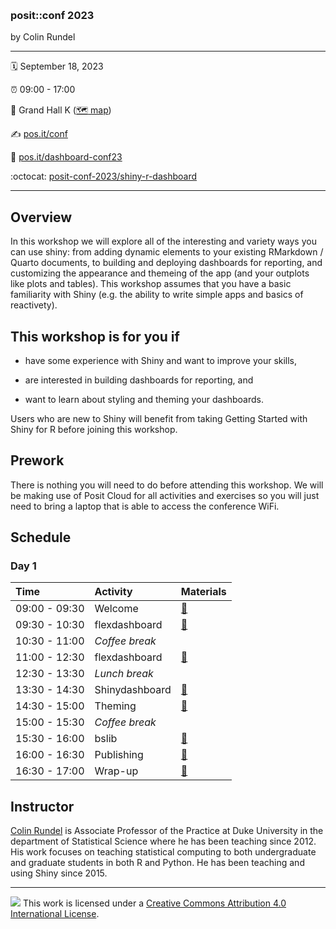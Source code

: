 &nbsp;

### posit::conf 2023

by Colin Rundel

-----

:spiral_calendar: September 18, 2023  

:alarm_clock:     09:00 - 17:00  

:hotel:           Grand Hall K ([:world_map: map](https://www.hyattregencychicagophotos.com/images/HOTEL_MAP.pdf))  

:writing_hand:    [pos.it/conf](http://pos.it/conf)

:link:            [pos.it/dashboard-conf23](http://pos.it/dashboard-conf23)

:octocat:         [posit-conf-2023/shiny-r-dashboard](https://github.com/posit-conf-2023/shiny-r-dashboard)

-----

## Overview

In this workshop we will explore all of the interesting and variety ways you can use shiny: from adding dynamic elements to your existing RMarkdown / Quarto documents, to building and deploying dashboards for reporting, and customizing the appearance and themeing of the app (and your outplots like plots and tables). This workshop assumes that you have a basic familiarity with Shiny (e.g. the ability to write simple apps and basics of reactivety).

## This workshop is for you if

* have some experience with Shiny and want to improve your skills,

* are interested in building dashboards for reporting, and

* want to learn about styling and theming your dashboards.

Users who are new to Shiny will benefit from taking Getting Started with Shiny for R before joining this workshop.

## Prework

There is nothing you will need to do before attending this workshop. We will be making use of Posit Cloud for all activities and exercises so you will just need to bring a laptop that is able to access the conference WiFi.

## Schedule

### Day 1

| Time          | Activity              | Materials |
| :------------ | :-------------------- | :-------- |
| 09:00 - 09:30 | Welcome               | <a href="https://posit-conf-2023.github.io/shiny-r-dashboard/slides/01-Welcome.html">:green_book:</a> |
| 09:30 - 10:30 | flexdashboard         | <a href="https://posit-conf-2023.github.io/shiny-r-dashboard/slides/02-flexdashboard.html">:green_book:</a> |
| 10:30 - 11:00 | *Coffee break*        |                             |
| 11:00 - 12:30 | flexdashboard         | <a href="https://posit-conf-2023.github.io/shiny-r-dashboard/slides/02-flexdashboard.html">:green_book:</a> |
| 12:30 - 13:30 | *Lunch break*         |                             |
| 13:30 - 14:30 | Shinydashboard        | <a href="https://posit-conf-2023.github.io/shiny-r-dashboard/slides/03-shinydashboard.html">:green_book:</a> |
| 14:30 - 15:00 | Theming               | <a href="https://posit-conf-2023.github.io/shiny-r-dashboard/slides/04-theming.html">:green_book:</a> |
| 15:00 - 15:30 | *Coffee break*        |                             |
| 15:30 - 16:00 | bslib                 | <a href="https://posit-conf-2023.github.io/shiny-r-dashboard/slides/05-bslib.html">:green_book:</a> |
| 16:00 - 16:30 | Publishing            | <a href="https://posit-conf-2023.github.io/shiny-r-dashboard/slides/06-publishing.html">:green_book:</a> |
| 16:30 - 17:00 | Wrap-up               | <a href="https://posit-conf-2023.github.io/shiny-r-dashboard/slides/07-wrap_up.html">:green_book:</a> |


## Instructor

[Colin Rundel](https://rundel.github.io/) is Associate Professor of the Practice at Duke University in the department of Statistical Science where he has been teaching since 2012. His work focuses on teaching statistical computing to both undergraduate and graduate students in both R and Python. He has been teaching and using Shiny since 2015.

-----

![](https://i.creativecommons.org/l/by/4.0/88x31.png) This work is
licensed under a [Creative Commons Attribution 4.0 International
License](https://creativecommons.org/licenses/by/4.0/).
